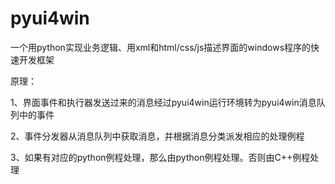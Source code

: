 pyui4win
========

一个用python实现业务逻辑、用xml和html/css/js描述界面的windows程序的快速开发框架

原理：

1、界面事件和执行器发送过来的消息经过pyui4win运行环境转为pyui4win消息队列中的事件

2、事件分发器从消息队列中获取消息，并根据消息分类派发相应的处理例程

3、如果有对应的python例程处理，那么由python例程处理。否则由C++例程处理



